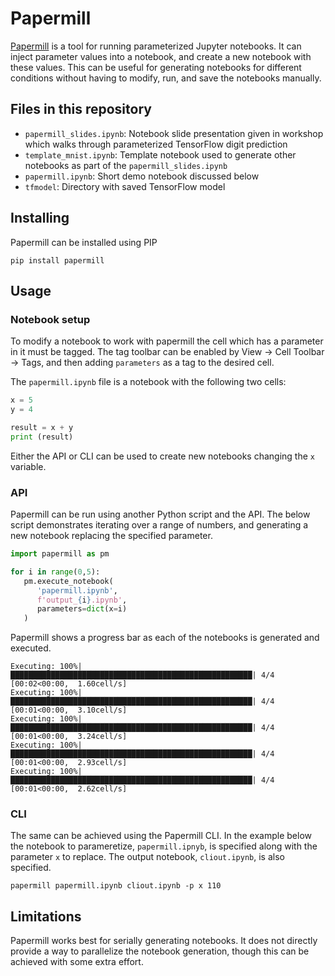 # Papermill

[Papermill](https://papermill.readthedocs.io/en/latest/) is a tool for running parameterized Jupyter notebooks. It can inject parameter values into a notebook, and create a new notebook with these values. This can be useful for generating notebooks for different conditions without having to modify, run, and save the notebooks manually. 

## Files in this repository

* `papermill_slides.ipynb`: Notebook slide presentation given in workshop which walks through parameterized TensorFlow digit prediction
* `template_mnist.ipynb`: Template notebook used to generate other notebooks as part of the `papermill_slides.ipynb`
* `papermill.ipynb`: Short demo notebook discussed below
* `tfmodel`: Directory with saved TensorFlow model


## Installing
Papermill can be installed using PIP

```
pip install papermill
```

## Usage

### Notebook setup
To modify a notebook to work with papermill the cell which has a parameter in it must be tagged. The tag toolbar can be enabled by View -> Cell Toolbar -> Tags, and then adding `parameters` as a tag to the desired cell. 

The `papermill.ipynb` file is a notebook with the following two cells:


```python
x = 5
y = 4
```


```python
result = x + y
print (result)
```
Either the API or CLI can be used to create new notebooks changing the `x` variable. 

### API
Papermill can be run using another Python script and the API. The below script demonstrates iterating over a range of numbers, and generating a new notebook replacing the specified parameter. 
```python
import papermill as pm

for i in range(0,5):
   pm.execute_notebook(
      'papermill.ipynb',
      f'output_{i}.ipynb',
      parameters=dict(x=i)
   )

```

Papermill shows a progress bar as each of the notebooks is generated and executed. 
```
Executing: 100%|██████████████████████████████████████████████████████| 4/4 [00:02<00:00,  1.60cell/s]
Executing: 100%|██████████████████████████████████████████████████████| 4/4 [00:01<00:00,  3.10cell/s]
Executing: 100%|██████████████████████████████████████████████████████| 4/4 [00:01<00:00,  3.24cell/s]
Executing: 100%|██████████████████████████████████████████████████████| 4/4 [00:01<00:00,  2.93cell/s]
Executing: 100%|██████████████████████████████████████████████████████| 4/4 [00:01<00:00,  2.62cell/s]
```
### CLI 
The same can be achieved using the Papermill CLI. In the example below the notebook to parameretize, `papermill.ipnyb`, is specified along with the parameter `x` to replace. The output notebook, `cliout.ipynb`, is also specified. 
```
papermill papermill.ipynb cliout.ipynb -p x 110
```

## Limitations
Papermill works best for serially generating notebooks. It does not directly provide a way to parallelize the notebook generation, though this can be achieved with some extra effort. 